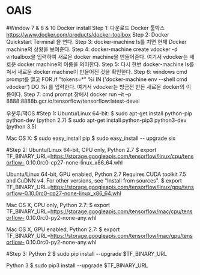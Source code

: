 # OAIS

#Window 7 & 8 & 10
Docker install
Step 1: 
다운로드 Docker 툴박스 https://www.docker.com/products/docker-toolbox
Step 2: 
Docker Quickstart Terminal 을 연다.
Step 3: 
docker-machine ls를 치면 현재 Docker machine의 상황을 보여준다.
Step 4: 
docker-machine create vdocker -d virtualbox을 입력하여 새로운 docker machine을 만들어준다. 여기서 vdocker는 새로운 docker machine의 이름을 의미한다.
Step 5: 
다시 한번 docker-machine ls를 쳐서 새로운 docker machine이 만들어진 것을 확인한다.
Step 6: 
windows cmd prompt를 열고 FOR /f "tokens=*" %i IN ('docker-machine env --shell cmd vdocker') DO %i 를 입력한다. 여기서 vdocker는 방금전 만든 새로운 docker의 이름이다.
Step 7: 
cmd prompt 창에서 docker run –it –p 8888:8888b.gcr.io/tensorflow/tensorflow:latest-devel 


우분투/맥OS
#Step 1:
 Ubuntu/Linux 64-bit:
	$ sudo apt-get install python-pip python-dev (python 2.7)
	$ sudo apt-get install python-pip3 python3-dev (python 3.5)
	
 Mac OS X:
	$ sudo easy_install pip
	$ sudo easy_install -- upgrade six

#Step 2:
 Ubuntu/Linux 64-bit, CPU only, Python 2.7
	$ export TF_BINARY_URL=https://storage.googleapis.com/tensorflow/linux/cpu/tensorflow-	0.10.0rc0-cp27-none-linux_x86_64.whl

 Ubuntu/Linux 64-bit, GPU enabled, Python 2.7
 Requires CUDA toolkit 7.5 and CuDNN v4. For other versions, see "Install from sources".
$ export TF_BINARY_URL=https://storage.googleapis.com/tensorflow/linux/gpu/tensorflow-0.10.0rc0-cp27-none-linux_x86_64.whl

 Mac OS X, CPU only, Python 2.7:
	$ export TF_BINARY_URL=https://storage.googleapis.com/tensorflow/mac/cpu/tensorflow-	0.10.0rc0-py2-none-any.whl

 Mac OS X, GPU enabled, Python 2.7:
	$ export TF_BINARY_URL=https://storage.googleapis.com/tensorflow/mac/gpu/tensorflow-	0.10.0rc0-py2-none-any.whl


#Step 3:
 Python 2
$ sudo pip install --upgrade $TF_BINARY_URL

 Python 3
$ sudo pip3 install --upgrade $TF_BINARY_URL

